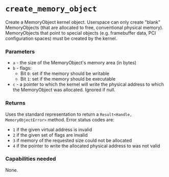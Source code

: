 # `create_memory_object`
Create a MemoryObject kernel object. Userspace can only create "blank" MemoryObjects (that are allocated to free,
conventional physical memory). MemoryObjects that point to special objects (e.g. framebuffer data, PCI
configuration spaces) must be created by the kernel.

### Parameters
- `a` - the size of the MemoryObject's memory area (in bytes)
- `b` - flags:
    - Bit `0`: set if the memory should be writable
    - Bit `1`: set if the memory should be executable
- `c` - a pointer to which the kernel will write the physical address to which the MemoryObject was allocated. Ignored if null.

### Returns
Uses the standard representation to return a `Result<Handle, MemoryObjectError>` method. Error status
codes are:
- `1` if the given virtual address is invalid
- `2` if the given set of flags are invalid
- `3` if memory of the requested size could not be allocated
- `4` if the pointer to write the allocated physical address to was not valid

### Capabilities needed
None.
